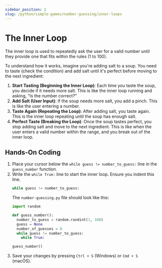 ```yaml
---
sidebar_position: 2
slug: /python/simple-games/number-guessing/inner-loops
---
```


# The Inner Loop

The inner loop is used to repeatedly ask the user for a valid number until they provide one that fits within the rules (1 to 100).

To understand how it works, imagine you're adding salt to a soup. You need to taste (check the condition) and add salt until it's perfect before moving to the next ingredient:

1. **Start Tasting (Beginning the Inner Loop)**: Each time you taste the soup, you decide if it needs more salt. This is like the inner loop running and asking, "Is the number correct?"
2. **Add Salt (User Input)**: If the soup needs more salt, you add a pinch. This is like the user entering a number.
3. **Taste Again (Repeating the Loop)**: After adding salt, you taste again. This is the inner loop repeating until the soup has enough salt.
4. **Perfect Taste (Breaking the Loop)**: Once the soup tastes perfect, you stop adding salt and move to the next ingredient. This is like when the user enters a valid number within the range, and you break out of the inner loop.


## Hands-On Coding

1. Place your cursor below the `while guess != number_to_guess:` line in the `guess_number` function.
2. Write the `while True:` line to start the inner loop. Ensure you indent this line.
    ```python
    while guess != number_to_guess:
    ```
      The `number-guessing.py` file should look like this:
    ```python
    import random

    def guess_number():
      number_to_guess = random.randint(1, 100)
      guess = None
      number_of_guesses = 0
      while guess != number_to_guess:
        while True:

    guess_number()
    ```
3. Save your changes by pressing `Ctrl + S` (Windows) or `Cmd + S` (macOS).